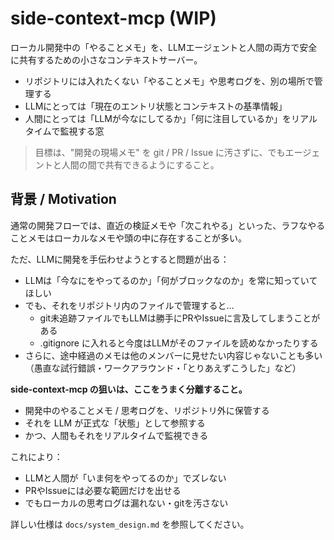side-context-mcp (WIP)
===

ローカル開発中の「やることメモ」を、LLMエージェントと人間の両方で安全に共有するための小さなコンテキストサーバー。

- リポジトリには入れたくない「やることメモ」や思考ログを、別の場所で管理する
- LLMにとっては「現在のエントリ状態とコンテキストの基準情報」
- 人間にとっては「LLMが今なにしてるか」「何に注目しているか」をリアルタイムで監視する窓

> 目標は、"開発の現場メモ" を git / PR / Issue に汚さずに、でもエージェントと人間の間で共有できるようにすること。

## 背景 / Motivation

通常の開発フローでは、直近の検証メモや「次これやる」といった、ラフなやることメモはローカルなメモや頭の中に存在することが多い。

ただ、LLMに開発を手伝わせようとすると問題が出る：

- LLMは「今なにをやってるのか」「何がブロックなのか」を常に知っていてほしい  
- でも、それをリポジトリ内のファイルで管理すると…
  - git未追跡ファイルでもLLMは勝手にPRやIssueに言及してしまうことがある
  - .gitignore に入れると今度はLLMがそのファイルを読めなかったりする
- さらに、途中経過のメモは他のメンバーに見せたい内容じゃないことも多い（愚直な試行錯誤・ワークアラウンド・「とりあえずこうした」など）

**side-context-mcp の狙いは、ここをうまく分離すること。**

- 開発中のやることメモ / 思考ログを、リポジトリ外に保管する
- それを LLM が正式な「状態」として参照する
- かつ、人間もそれをリアルタイムで監視できる

これにより：
- LLMと人間が「いま何をやってるのか」でズレない
- PRやIssueには必要な範囲だけを出せる
- でもローカルの思考ログは漏れない・gitを汚さない

詳しい仕様は `docs/system_design.md` を参照してください。
